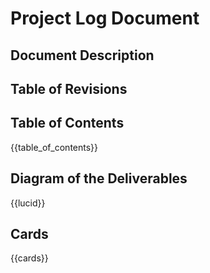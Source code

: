 # Project Log Document

## Document Description

## Table of Revisions

## Table of Contents

{{table_of_contents}}

## Diagram of the Deliverables

{{lucid}}

## Cards

{{cards}}